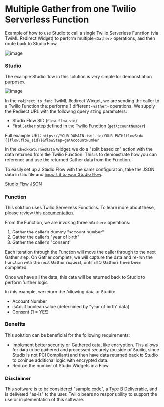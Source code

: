 # Multiple Gather from one Twilio Serverless Function
Example of how to use Studio to call a single Twilio Serverless Function (via TwiML Redirect Widget) to perform multiple `<Gather>` operations, and then route back to Studio Flow.

![image](https://user-images.githubusercontent.com/67924770/157149703-8159b4dd-c769-493b-a583-f865291e90e7.png)


### Studio
The example Studio flow in this solution is very simple for demonstration purposes. 
  
![image](https://user-images.githubusercontent.com/67924770/157103316-0f58e622-3e4e-4822-ae9c-aff43596f95c.png)

In the `redirect_to_func` TwiML Redirect Widget, we are sending the caller to a Twilio Function that performs 3 different `<Gather>` operations. We supply the Redirect URL with the following query string paramaters:
  - Studio Flow SID (`flow.flow_sid`)
  - First `Gather` step defined in the Twilio Function (`getAccountNumber`)
  
  Full example URL:
  `https://YOUR_DOMAIN.twil.io/YOUR_PATH?flowSid={{flow.flow_sid}}&flowStep=getAccountNumber`

In the `checkReturnedData` widget, we do a "split based on" action with the data returned from the Twilio Function. This is to demonstrate how you can reference and use the returned Gather data from the Function. 
  
To easily set up a Studio Flow with the same configuration, take the JSON data in this file and [import it to your Studio Flow](https://www.twilio.com/docs/studio/user-guide#importing-flow-data).

  [Studio Flow JSON](https://github.com/bschinina-twilio/serverless-multiple-gather-redirect/blob/main/example-serverless-gather-twiml/assets/studio-flow.json)
  
### Function
This solution uses Twilio Serverless Functions. To learn more about these, please review this [documentation](https://www.twilio.com/docs/runtime/functions).

From the Function, we are invoking three `<Gather>` operations:
  1. Gather the caller's dummy "account number"
  2. Gather the caller's "year of birth"
  3. Gather the caller's "consent" 
  
Each iteration through the Function will move the caller through to the next Gather step. On Gather complete, we will capture the data and re-run the Function with the next Gather request, until all 3 Gathers have been completed. 

Once we have all the data, this data will be returned back to Studio to perform further logic. 
  
In this example, we return the following data to Studio:
  - Account Number
  - isAdult boolean value (determined by "year of birth" data)
  - Consent (1 = YES)

### Benefits
This solution can be beneficial for the following requirements:
  -  Implement better security on Gathered data, like encryption. This allows for data to be gathered and processed securely (outside of Studio, since Studio is not PCI Compliant) and then have data returned back to Studio to coninue additional logic with encrypted data.
  - Reduce the number of Studio Widgets in a Flow
  
### Disclaimer
This software is to be considered "sample code", a Type B Deliverable, and is delivered "as-is" to the user. Twilio bears no responsibility to support the use or implementation of this software.
